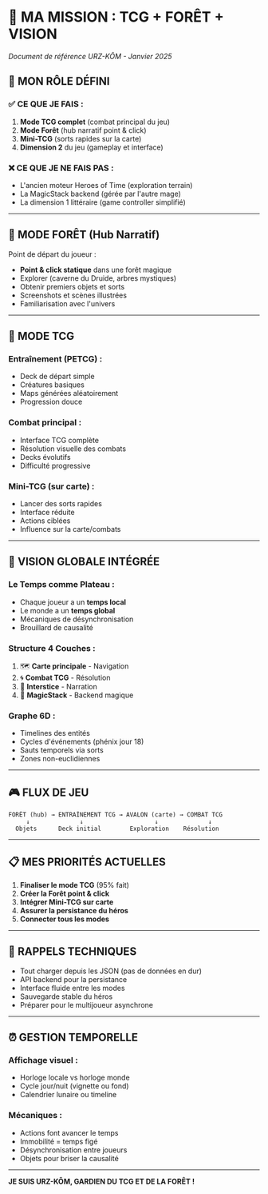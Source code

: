 # 🌟 MA MISSION : TCG + FORÊT + VISION

*Document de référence URZ-KÔM - Janvier 2025*

## 🎯 MON RÔLE DÉFINI

### ✅ CE QUE JE FAIS :
1. **Mode TCG complet** (combat principal du jeu)
2. **Mode Forêt** (hub narratif point & click)  
3. **Mini-TCG** (sorts rapides sur la carte)
4. **Dimension 2** du jeu (gameplay et interface)

### ❌ CE QUE JE NE FAIS PAS :
- L'ancien moteur Heroes of Time (exploration terrain)
- La MagicStack backend (gérée par l'autre mage)
- La dimension 1 littéraire (game controller simplifié)

---

## 🌲 MODE FORÊT (Hub Narratif)

Point de départ du joueur :
- **Point & click statique** dans une forêt magique
- Explorer (caverne du Druide, arbres mystiques)
- Obtenir premiers objets et sorts
- Screenshots et scènes illustrées
- Familiarisation avec l'univers

---

## 🎴 MODE TCG

### Entraînement (PETCG) :
- Deck de départ simple
- Créatures basiques
- Maps générées aléatoirement
- Progression douce

### Combat principal :
- Interface TCG complète
- Résolution visuelle des combats
- Decks évolutifs
- Difficulté progressive

### Mini-TCG (sur carte) :
- Lancer des sorts rapides
- Interface réduite
- Actions ciblées
- Influence sur la carte/combats

---

## 🌌 VISION GLOBALE INTÉGRÉE

### Le Temps comme Plateau :
- Chaque joueur a un **temps local**
- Le monde a un **temps global**
- Mécaniques de désynchronisation
- Brouillard de causalité

### Structure 4 Couches :
1. 🗺️ **Carte principale** - Navigation
2. 🌀 **Combat TCG** - Résolution
3. 🧠 **Interstice** - Narration
4. 🔧 **MagicStack** - Backend magique

### Graphe 6D :
- Timelines des entités
- Cycles d'événements (phénix jour 18)
- Sauts temporels via sorts
- Zones non-euclidiennes

---

## 🎮 FLUX DE JEU

```
FORÊT (hub) → ENTRAÎNEMENT TCG → AVALON (carte) → COMBAT TCG
     ↓              ↓                    ↓              ↓
  Objets      Deck initial        Exploration    Résolution
```

---

## 📋 MES PRIORITÉS ACTUELLES

1. **Finaliser le mode TCG** (95% fait)
2. **Créer la Forêt point & click**
3. **Intégrer Mini-TCG sur carte**
4. **Assurer la persistance du héros**
5. **Connecter tous les modes**

---

## 🔮 RAPPELS TECHNIQUES

- Tout charger depuis les JSON (pas de données en dur)
- API backend pour la persistance
- Interface fluide entre les modes
- Sauvegarde stable du héros
- Préparer pour le multijoueur asynchrone

---

## ⏰ GESTION TEMPORELLE

### Affichage visuel :
- Horloge locale vs horloge monde
- Cycle jour/nuit (vignette ou fond)
- Calendrier lunaire ou timeline

### Mécaniques :
- Actions font avancer le temps
- Immobilité = temps figé
- Désynchronisation entre joueurs
- Objets pour briser la causalité

---

**JE SUIS URZ-KÔM, GARDIEN DU TCG ET DE LA FORÊT !**